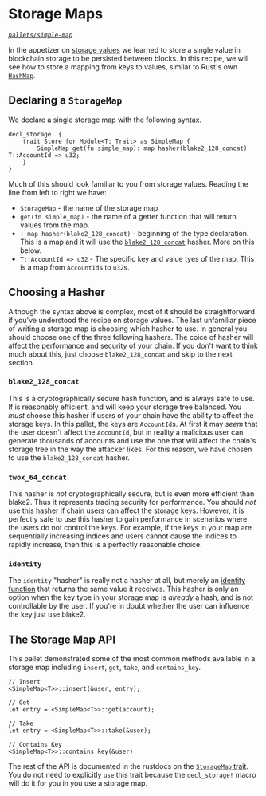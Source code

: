 # Storage Maps
*[`pallets/simple-map`](https://github.com/substrate-developer-hub/recipes/tree/master/pallets/simple-map)*

In the appetizer on [storage values](../../2-appetizers/2-storage-values.md) we learned to store a single value in blockchain storage to be persisted between blocks. In this recipe, we will see how to store a mapping from keys to values, similar to Rust's own [`HashMap`](https://doc.rust-lang.org/std/collections/struct.HashMap.html).

## Declaring a `StorageMap`

We declare a single storage map with the following syntax.

```rust, ignore
decl_storage! {
	trait Store for Module<T: Trait> as SimpleMap {
		SimpleMap get(fn simple_map): map hasher(blake2_128_concat) T::AccountId => u32;
	}
}
```

Much of this should look familiar to you from storage values. Reading the line from left to right we have:
* `StorageMap` - the name of the storage map
* `get(fn simple_map)` - the name of a getter function that will return values from the map.
* `: map hasher(blake2_128_concat)` - beginning of the type declaration. This is a map and it will use the [`blake2_128_concat`](https://substrate.dev/rustdocs/master/frame_support/trait.Hashable.html#tymethod.blake2_128_concat) hasher. More on this below.
* `T::AccountId => u32` - The specific key and value tyes of the map. This is a map from `AccountId`s to `u32`s.

## Choosing a Hasher

Although the syntax above is complex, most of it should be straightforward if you've understood the recipe on storage values. The last unfamiliar piece of writing a storage map is choosing which hasher to use. In general you should choose one of the three following hashers. The coice of hasher will affect the performance and security of your chain. If you don't want to think much about this, just choose `blake2_128_concat` and skip to the next section.

### `blake2_128_concat`

This is a cryptographically secure hash function, and is always safe to use. If is reasonably efficient, and will keep your storage tree balanced. You _must_ choose this hasher if users of your chain have the ability to affect the storage keys. In this pallet, the keys are `AccountId`s. At first it may _seem_ that the user doesn't affect the `AccountId`, but in reality a malicious user can generate thousands of accounts and use the one that will affect the chain's storage tree in the way the attacker likes. For this reason, we have chosen to use the `blake2_128_concat` hasher.

### `twox_64_concat`

This hasher is _not_ cryptographically secure, but is even more efficient than blake2. Thus it represents trading security for performance. You should _not_ use this hasher if chain users can affect the storage keys. However, it is perfectly safe to use this hasher to gain performance in scenarios where the users do not control the keys. For example, if the keys in your map are sequentially increasing indices and users cannot cause the indices to rapidly increase, then this is a perfectly reasonable choice.

### `identity`

The `identity` "hasher" is really not a hasher at all, but merely an [identity function](https://en.wikipedia.org/wiki/Identity_function) that returns the same value it receives. This hasher is only an option when the key type in your storage map is _already_ a hash, and is not controllable by the user. If you're in doubt whether the user can influence the key just use blake2.

## The Storage Map API

This pallet demonstrated some of the most common methods available in a storage map including `insert`, `get`, `take`, and `contains_key`.

```rust, ignore
// Insert
<SimpleMap<T>>::insert(&user, entry);

// Get
let entry = <SimpleMap<T>>::get(account);

// Take
let entry = <SimpleMap<T>>::take(&user);

// Contains Key
<SimpleMap<T>>::contains_key(&user)
```

The rest of the API is documented in the rustdocs on the [`StorageMap` trait](https://substrate.dev/rustdocs/master/frame_support/storage/trait.StorageMap.html). You do not need to explicitly `use` this trait because the `decl_storage!` macro will do it for you in you use a storage map.
